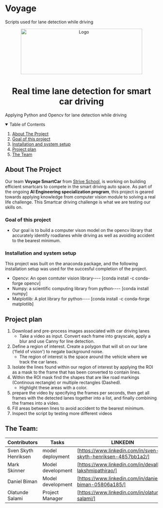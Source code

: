 # Voyage
Scripts used for lane detection while driving


<p align="center">
  <a href="https://github.com/othneildrew/Best-README-Template">
    <img src="https://user-images.githubusercontent.com/27528504/120189327-7e10d200-c217-11eb-9c1c-1f7721fb2d4f.png" alt="Logo" width="400" height="150">
  </a>

  <h1 align="center">Real time lane detection for smart car driving</h1>

 
Applying Python and Opencv for lane detection while driving



<!-- TABLE OF CONTENTS -->
<details open="open">
  <summary>Table of Contents</summary>
  <ol>
    <li>
      <a href="#about-the-project">About The Project</a>
    </li>
    <li>
      <a href="#goal-of-this-project">Goal of this project</a>
    </li>
    <li>
      <a href="#Installation-and-system-setup">Installation and system setup</a>
    </li>
    <li>
      <a href="#project-plan">Project plan</a>
    </li>
    <li>
      <a href="#the-team">The Team</a>
    </li>
  </ol>
</details>


<!-- ABOUT THE PROJECT -->
## About The Project
Our team **Voyage SmartCar** from [Strive School](https://strive.school/), is working on building efficient smartcars to compete in the smart driving auto space. 
As part of the ongoing **AI Engineering specialization program**, this project is geared towards applying knowledge from computer vision module to solving a real life challenge.
This Smartcar driving challenge is what we are testing our skills on.


<!-- GETTING STARTED -->


### Goal of this project
* Our goal is to build a computer vison model on the opencv library that accurately identify roadlanes while driving as well as avoiding accident to the bearest minimum. 

### Installation and system setup
This project was built on the anaconda package, and the following installation setup was used for the succesful completion of the project.

* Opencv: An open comtuter vision library---- [conda install -c conda-forge opencv]
* Numpy: a scientific computing library from python---- [conda install numpy] 
* Matplotlib: A plot library for python---- [conda install -c conda-forge matplotlib]


## Project plan

1. Download and pre-process images associated with car driving lanes 
    * Take a video as input. Convert each frame into grayscale, apply a blur and use Canny for line detection.
2. Define a region of interest. Create a polygon that will sit on our lane ('field of vision') to negate background noise.  
    * The region of interest is the space around the vehicle where we track the car lanes. 
3. Isolate the lines found within our region of interest by applying the ROI as a mask to the frame that has been converted to contain lines.
4. Within the ROI mask find the shapes that are like road markings (Continous rectangle) or multiple rectangles (Dashed). 
    * Highlight these areas with a color.
5. prepare the video by specifying the frames per seconds, then get all frames  with the detected lanes together into a list, and finally combining the frames into a video.
6. Fill areas between lines to avoid accident to the bearest minimum.
7. Inspect the script by testing more different videos



<!-- CONTACT -->
## The Team:

| Contributors | Tasks | LINKEDIN|
| ------ | ------ | ------ |
| Sven Skyth Henriksen | model deployment| [https://www.linkedin.com/in/sven-skyth-henriksen-4857bb1a2/]|
| Mark Skinner | Model development | [https://www.linkedin.com/in/devalla-lakshmipathirao/] |
| Daniel Biman | Model development | [https://www.linkedin.com/in/daniel-biman-05806a185/]|
| Olatunde Salami  | Project Manager | [https://www.linkedin.com/in/olatunde-salami/]|
